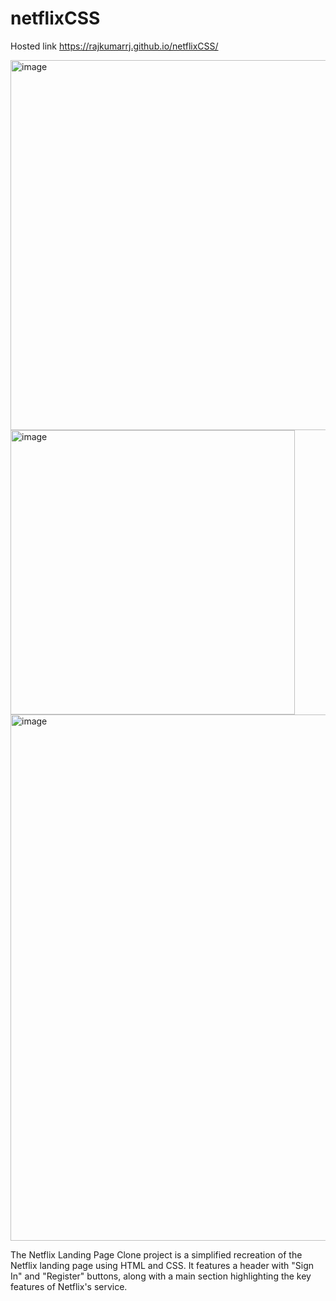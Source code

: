 # netflixCSS
Hosted link https://rajkumarrj.github.io/netflixCSS/

<img width="592" alt="image" src="https://github.com/RajkumarRj/netflixCSS/assets/142428565/e2bbd8b4-a7f8-43a7-a813-cb5b62b10e4f">
<img width="455" alt="image" src="https://github.com/RajkumarRj/netflixCSS/assets/142428565/e89c2ec3-025c-49c0-bf3f-7655b3518c5c">
<img width="842" alt="image" src="https://github.com/RajkumarRj/netflixCSS/assets/142428565/246063a6-3942-447d-ba82-0039319a8948">

The Netflix Landing Page Clone project is a simplified recreation of the Netflix landing page using HTML and CSS. 
It features a header with "Sign In" and "Register" buttons, along with a main section highlighting the key features of Netflix's service.

